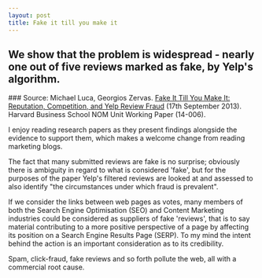 ```yaml
---
layout: post
title: Fake it till you make it
---
```


## We show that the problem is widespread - nearly one out of five reviews marked as fake, by Yelp's algorithm.

### Source: Michael Luca, Georgios Zervas. [Fake It Till You Make It: Reputation, Competition, and Yelp Review Fraud](http://people.hbs.edu/mluca/FakeItTillYouMakeIt.pdf) (17th September 2013). Harvard Business School NOM Unit Working Paper (14-006).

I enjoy reading research papers as they present findings alongside the evidence to support them, which makes a welcome change from reading marketing blogs.

The fact that many submitted reviews are fake is no surprise; obviously there is ambiguity in regard to what is considered 'fake', but for the purposes of the paper Yelp's filtered reviews are looked at and assessed to also identify "the circumstances under which fraud is prevalent".

If we consider the links between web pages as votes, many members of both the Search Engine Optimisation (SEO) and Content Marketing industries could be considered as suppliers of fake 'reviews', that is to say material contributing to a more positive perspective of a page by affecting its position on a Search Engine Results Page (SERP). To my mind the intent behind the action is an important consideration as to its credibility.

Spam, click-fraud, fake reviews and so forth pollute the web, all with a commercial root cause.